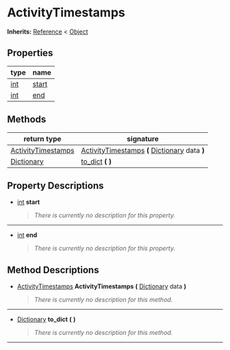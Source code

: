   
# ActivityTimestamps
  
**Inherits:** [Reference](https://docs.godotengine.org/en/3.5/classes/class_reference.html) < [Object](https://docs.godotengine.org/en/3.5/classes/class_object.html)  
  
  
## Properties
  
| type                                                              | name                     |
|-------------------------------------------------------------------|--------------------------|
| [int](https://docs.godotengine.org/en/3.5/classes/class_int.html) | [start](#property-start) |
| [int](https://docs.godotengine.org/en/3.5/classes/class_int.html) | [end](#property-end)     |  
  
## Methods
  
| return type                                                                     | signature                                                                                                                                         |
|---------------------------------------------------------------------------------|---------------------------------------------------------------------------------------------------------------------------------------------------|
| [ActivityTimestamps](./class_activitytimestamps.md)                             | [ActivityTimestamps](#method-ActivityTimestamps) **(** [Dictionary](https://docs.godotengine.org/en/3.5/classes/class_dictionary.html) data **)** |
| [Dictionary](https://docs.godotengine.org/en/3.5/classes/class_dictionary.html) | [to\_dict](#method-to-dict) **(**  **)**                                                                                                          |  
  
## Property Descriptions
  
- <a name="property-start"></a>[int](https://docs.godotengine.org/en/3.5/classes/class_int.html) **start**  
  
	> *There is currently no description for this property.*  
________________

- <a name="property-end"></a>[int](https://docs.godotengine.org/en/3.5/classes/class_int.html) **end**  
  
	> *There is currently no description for this property.*
  
  
## Method Descriptions
  
- <a name="method-ActivityTimestamps"></a>[ActivityTimestamps](./class_activitytimestamps.md) **ActivityTimestamps** **(** [Dictionary](https://docs.godotengine.org/en/3.5/classes/class_dictionary.html) data **)**  
  
	> *There is currently no description for this method.*  
________________

- <a name="method-to-dict"></a>[Dictionary](https://docs.godotengine.org/en/3.5/classes/class_dictionary.html) **to\_dict** **(**  **)**  
  
	> *There is currently no description for this method.*  
________________

  
